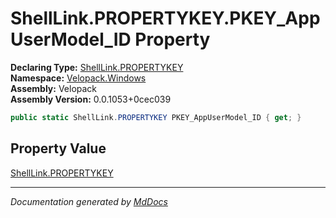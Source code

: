 ﻿<!--  
  <auto-generated>   
    The contents of this file were generated by a tool.  
    Changes to this file may be list if the file is regenerated  
  </auto-generated>   
-->

# ShellLink.PROPERTYKEY.PKEY\_AppUserModel\_ID Property

**Declaring Type:** [ShellLink.PROPERTYKEY](../index.md)  
**Namespace:** [Velopack.Windows](../../../index.md)  
**Assembly:** Velopack  
**Assembly Version:** 0.0.1053+0cec039

```csharp
public static ShellLink.PROPERTYKEY PKEY_AppUserModel_ID { get; }
```

## Property Value

[ShellLink.PROPERTYKEY](../index.md)

___

*Documentation generated by [MdDocs](https://github.com/ap0llo/mddocs)*
